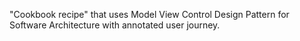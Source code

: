 "Cookbook recipe" that uses Model View Control Design Pattern
for Software Architecture with annotated user journey.
